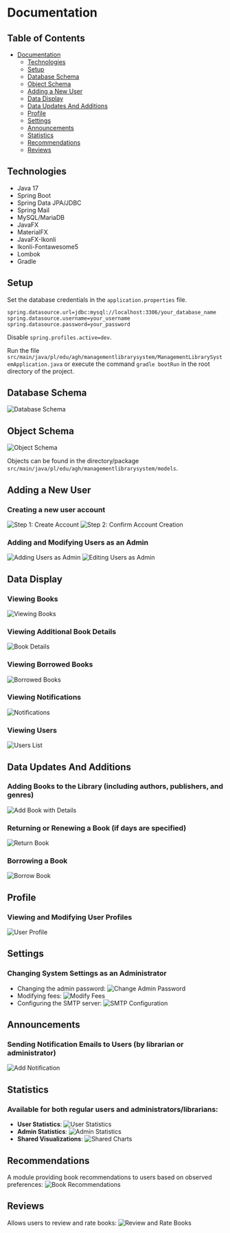 # Documentation

## Table of Contents

- [Documentation](#documentation)
  - [Technologies](#technologies)
  - [Setup](#setup)
  - [Database Schema](#database-schema)
  - [Object Schema](#object-schema)
  - [Adding a New User](#adding-a-new-user)
  - [Data Display](#data-display)
  - [Data Updates And Additions](#data-updates-and-additions)
  - [Profile](#profile)
  - [Settings](#settings)
  - [Announcements](#announcements)
  - [Statistics](#statistics)
  - [Recommendations](#recommendations)
  - [Reviews](#reviews)
  

## Technologies

- Java 17
- Spring Boot
- Spring Data JPA/JDBC
- Spring Mail
- MySQL/MariaDB
- JavaFX
- MaterialFX
- JavaFX-Ikonli
- Ikonli-Fontawesome5
- Lombok
- Gradle

## Setup

Set the database credentials in the `application.properties` file.
```properties
spring.datasource.url=jdbc:mysql://localhost:3306/your_database_name  
spring.datasource.username=your_username  
spring.datasource.password=your_password  
```

Disable `spring.profiles.active=dev`.

Run the file `src/main/java/pl/edu/agh/managementlibrarysystem/ManagementLibrarySystemApplication.java` or execute the command `gradle bootRun` in the root directory of the project.

## Database Schema

![Database Schema](./docs/images/database_scheme.png)

## Object Schema

![Object Schema](./docs/images/orm_scheme.png)

Objects can be found in the directory/package `src/main/java/pl/edu/agh/managementlibrarysystem/models`.

## Adding a New User

### Creating a new user account
![Step 1: Create Account](./docs/images/creating_users/create_account_1.png)
![Step 2: Confirm Account Creation](./docs/images/creating_users/create_account_2.png)

### Adding and Modifying Users as an Admin
![Adding Users as Admin](./docs/images/creating_users/add_other.png)
![Editing Users as Admin](./docs/images/creating_users/edit_other.png)

## Data Display

### Viewing Books
![Viewing Books](./docs/images/data/book_show.png)

### Viewing Additional Book Details
![Book Details](./docs/images/data/details.png)

### Viewing Borrowed Books
![Borrowed Books](./docs/images/data/issued_show.png)

### Viewing Notifications
![Notifications](./docs/images/data/notifications_show.png)

### Viewing Users
![Users List](./docs/images/data/users_show.png)

## Data Updates And Additions

### Adding Books to the Library (including authors, publishers, and genres)
![Add Book with Details](./docs/images/updates/add_book.png)

### Returning or Renewing a Book (if days are specified)
![Return Book](./docs/images/updates/return_book.png)

### Borrowing a Book
![Borrow Book](./docs/images/updates/isssue.png)

## Profile

### Viewing and Modifying User Profiles
![User Profile](./docs/images/profile.png)

## Settings

### Changing System Settings as an Administrator
- Changing the admin password:
  ![Change Admin Password](./docs/images/updates/settings_sign.png)
- Modifying fees:
  ![Modify Fees](./docs/images/updates/settings_fee.png)
- Configuring the SMTP server:
  ![SMTP Configuration](./docs/images/updates/settings_mail.png)

## Announcements

### Sending Notification Emails to Users (by librarian or administrator)
![Add Notification](./docs/images/updates/add_notification.png)

## Statistics

### Available for both regular users and administrators/librarians:
- **User Statistics**:
  ![User Statistics](./docs/images/data/stats_us.png)
- **Admin Statistics**:
  ![Admin Statistics](./docs/images/data/stats_ad.png)
- **Shared Visualizations**:
  ![Shared Charts](./docs/images/data/charts.png)

## Recommendations

A module providing book recommendations to users based on observed preferences:
![Book Recommendations](./docs/images/data/recomended.png)

## Reviews

Allows users to review and rate books:
![Review and Rate Books](./docs/images/updates/reviewing.png)
